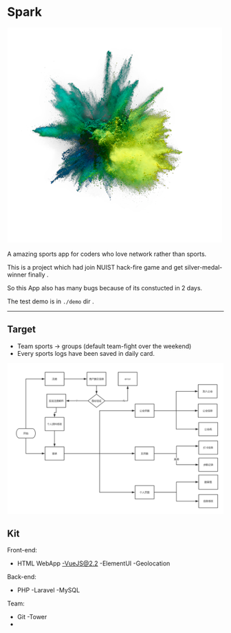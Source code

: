 
Spark
===

<img src="./static/img/logo.png" alt="" width="500">

A amazing sports app for coders who love network rather than sports.

This is a project which had join NUIST hack-fire game and get silver-medal-winner finally .

So this App also has many bugs because of its constucted in 2 days.

The test demo is in `./demo` dir .

---

## Target

- Team sports -> groups (default team-fight over the weekend)
- Every sports logs have been saved in daily card.

![logo](./demo/spark.png)

## Kit

Front-end:

-	HTML WebApp
 -VueJS@2.2
 -ElementUI
 -Geolocation

Back-end:

-	PHP
   -Laravel
    -MySQL

Team:

-	Git
 -Tower
 -
